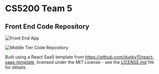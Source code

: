 # CS5200 Team 5 
## Front End Code Repository

![Front End App](https://master.d3triiqu7oxfi3.amplifyapp.com/ "Front End App")

![Middle Tier Code Repository](https://github.com/yrrah/cs5200-spring2020-hartenstine "Middle Tier Code Repository")

Built using a React SaaS template from https://github.com/dunky11/react-saas-template, licensed under the MIT License - see the [LICENSE.md](https://github.com/dunky11/react-saas-template/blob/master/LICENSE) file for details.
